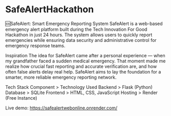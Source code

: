 ﻿# SafeAlertHackathon

🆘SafeAlert: Smart Emergency Reporting System
SafeAlert is a web-based emergency alert platform built during the Tech Innovation For Good Hackathon in just 24 hours.
The system allows users to quickly report emergencies while ensuring data security and administrative control for emergency response teams.

Inspiration
The idea for SafeAlert came after a personal experience — when my grandfather faced a sudden medical emergency.
That moment made me realize how crucial fast reporting and accurate verification are, and how often false alerts delay real help.
SafeAlert aims to lay the foundation for a smarter, more reliable emergency reporting network.

Tech Stack
Component	> Technology Used
Backend	> Flask (Python)
Database > SQLite
Frontend	> HTML, CSS, JavaScript
Hosting	> Render (Free Instance)

Live demo: https://safealertwebonline.onrender.com/



